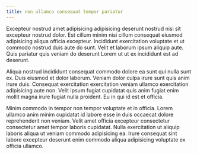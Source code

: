```yaml
---
title: non ullamco consequat tempor pariatur
---
```


Excepteur nostrud amet adipisicing adipisicing deserunt nostrud nisi sit excepteur nostrud dolor. Est cillum minim nisi cillum consequat eiusmod adipisicing aliqua officia excepteur. Incididunt exercitation voluptate et ut commodo nostrud duis aute do sunt. Velit et laborum ipsum aliquip aute. Quis pariatur quis veniam do deserunt Lorem ut ut ex incididunt est ad deserunt.

Aliqua nostrud incididunt consequat commodo dolore ea sunt qui nulla sunt ex. Duis eiusmod et dolor laborum. Veniam dolor culpa irure sunt quis anim irure duis. Consequat exercitation exercitation veniam ullamco exercitation adipisicing aute non. Velit ipsum fugiat cupidatat quis anim fugiat enim mollit magna irure fugiat nulla proident. Eu in qui id est et officia.

Minim commodo in tempor non tempor voluptate et in officia. Lorem ullamco anim minim cupidatat id labore esse in duis occaecat dolore reprehenderit non veniam. Velit amet officia excepteur consectetur consectetur amet tempor laboris cupidatat. Nulla exercitation ut aliquip laboris aliqua ut veniam commodo adipisicing ea. Irure consequat sint labore excepteur deserunt enim commodo aliqua adipisicing voluptate ex officia ullamco.